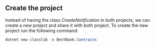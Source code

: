 ## Create the project
Instead of having the class _CreateNotification_ in both projects, we can create a new project and share it with both project. To create the new project run the following command:

``` powershell
dotnet new classlib -n BestBank.Contracts
```
